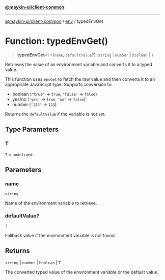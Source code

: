 [**@maykin-ui/client-common**](../../README.md)

***

[@maykin-ui/client-common](../../README.md) / [env](../README.md) / typedEnvGet

# Function: typedEnvGet()

> **typedEnvGet**\<`T`\>(`name`, `defaultValue`?): `string` \| `number` \| `boolean` \| `T`

Retrieves the value of an environment variable and converts it to a typed value.

This function uses `envGet` to fetch the raw value and then converts it to an
appropriate JavaScript type. Supports conversion to:

- boolean (`'true'` → `true`, `'false'` → `false`)
- yes/no (`'yes'` → `true`, `'no'` → `false`)
- number (`'123'` → `123`)

Returns the `defaultValue` if the variable is not set.

## Type Parameters

### T

`T` = `undefined`

## Parameters

### name

`string`

Name of the environment variable to retrieve.

### defaultValue?

`T`

Fallback value if the environment variable is not found.

## Returns

`string` \| `number` \| `boolean` \| `T`

The converted typed value of the environment variable or the default value.
